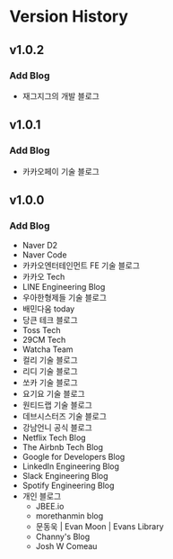 # Version History

## v1.0.2
### Add Blog
* 재그지그의 개발 블로그

## v1.0.1
### Add Blog
* 카카오페이 기술 블로그

## v1.0.0
### Add Blog
* Naver D2
* Naver Code
* 카카오엔터테인먼트 FE 기술 블로그
* 카카오 Tech
* LINE Engineering Blog
* 우아한형제들 기술 블로그
* 배민다움 today
* 당큰 테크 블로그
* Toss Tech
* 29CM Tech
* Watcha Team
* 컬리 기술 블로그
* 리디 기술 블로그
* 쏘카 기술 블로그
* 요기요 기술 블로그
* 원티드랩 기술 블로그
* 데브시스터즈 기술 블로그
* 강남언니 공식 블로그
* Netflix Tech Blog
* The Airbnb Tech Blog
* Google for Developers Blog
* LinkedIn Engineering Blog
* Slack Engineering Blog
* Spotify Engineering Blog
* 개인 블로그
  * JBEE.io
  * morethanmin blog
  * 문동욱 | Evan Moon | Evans Library
  * Channy's Blog
  * Josh W Comeau